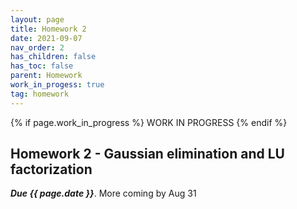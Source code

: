```yaml
---
layout: page
title: Homework 2
date: 2021-09-07
nav_order: 2
has_children: false
has_toc: false
parent: Homework
work_in_progess: true
tag: homework 
---
```


{% if page.work_in_progress %}
    WORK IN PROGRESS
{% endif %}

## Homework 2 - Gaussian elimination and LU factorization

**_Due {{ page.date }}_**. More coming by Aug 31